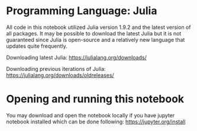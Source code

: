# Programming Language: Julia
All code in this notebook utilized Julia version 1.9.2 and the latest version of all packages. It may be possible to download the latest Julia but it is not guaranteed since Julia is open-source 
and a relatively new language that updates quite frequently.

Downloading latest Julia: https://julialang.org/downloads/

Downloading previous iterations of Julia: https://julialang.org/downloads/oldreleases/

# Opening and running this notebook
You may download and open the notebook locally if you have jupyter notebook installed which can be done following: https://jupyter.org/install
